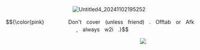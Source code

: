 ㅤㅤㅤㅤㅤㅤㅤ ㅤ ㅤㅤㅤㅤ ㅤ![Untitled4_20241102195252](https://github.com/user-attachments/assets/cd60c95b-64a9-4268-a5a1-4cbf5a9f0669)

$${\color{pink}ㅤㅤㅤㅤㅤDon'tㅤcoverㅤ(unlessㅤfriend)ㅤ.ㅤOfftabㅤorㅤAfkㅤ,ㅤalwaysㅤw2iㅤ.}$$

ㅤㅤㅤㅤㅤㅤㅤ ㅤ ㅤㅤㅤㅤ ㅤㅤㅤㅤㅤㅤㅤㅤ ㅤ ㅤㅤㅤㅤ ㅤ![](https://komarev.com/ghpvc/?username=your-github-username&color=ff69b4)
